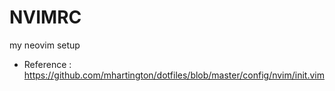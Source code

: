 # NVIMRC
my neovim setup

* Reference : https://github.com/mhartington/dotfiles/blob/master/config/nvim/init.vim
